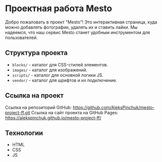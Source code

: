 # Проектная работа Mesto

Добро пожаловать в проект "Mesto"! Это интерактивная страница, куда можно добавлять фотографии, удалять их и ставить лайки. Мы надеемся, что наш сервис Mesto станет удобным инструментом для пользователей.

## Структура проекта

- `blocks/` - каталог для CSS-стилей элементов.
- `images/` - каталог для изображений.
- `sсripts/` - каталог для основной логики JS.
- `vendor/` - каталог для шрифтов и их подключение.

## Ссылка на проект 

Ссылка на репозиторий GitHub: https://github.com/AleksPinchuk/mesto-project-ff.git
Ссылка на сайт проекта на GitHub Pages: https://alekspinchuk.github.io/mesto-project-ff/

## Технологии

- HTML
- CSS
- JS
